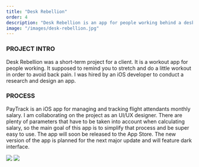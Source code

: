 ```yaml
---
title: "Desk Rebellion"
order: 4
description: "Desk Rebellion is an app for people working behind a desk and who have issues with back pain."
image: "/images/desk-rebellion.jpg"
---
```

### PROJECT INTRO
Desk Rebellion was a short-term project for a client. It is a workout app for people working. It supposed to remind you to stretch and do a little workout in order to avoid back pain. I was hired by an iOS developer to conduct a research and design an app.

### PROCESS
PayTrack is an iOS app for managing and tracking flight attendants monthly salary. I am collaborating on the project as an UI/UX designer. There are plenty of parameters that have to be taken into account when calculating salary, so the main goal of this app is to simplify that process and be super easy to use. The app will soon be released to the App Store. The new version of the app is planned for the next major update and will feature dark interface.

<img class="image-spacer" src="/images/dr_mockup.jpg">
<img src="/images/dr_screens.jpg">